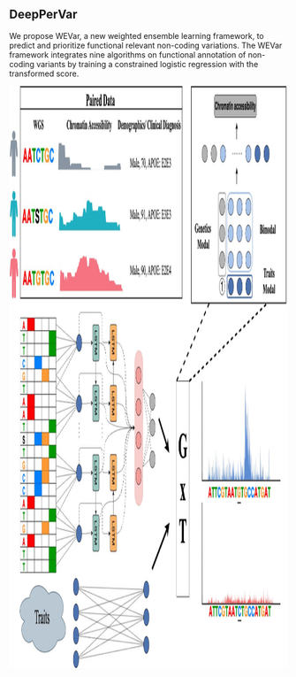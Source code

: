 ## DeepPerVar

We propose WEVar, a new weighted ensemble learning framework, to predict and prioritize functional relevant non-coding variations. The WEVar framework integrates nine algorithms on functional annotation of non-coding variants by training a constrained logistic regression with the transformed score.
<center>

<div align=center><img width="1527" height="1052" src="https://raw.githubusercontent.com/alfredyewang/DeepPerVar/main/src/DeepPerVar.jpeg"/></div>
</center>  
